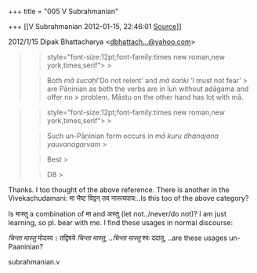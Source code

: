 +++
title = "005 V Subrahmanian"

+++
[[V Subrahmanian	2012-01-15, 22:46:01 [Source](https://groups.google.com/g/bvparishat/c/ogzWvZMnxo0)]]



  
  

2012/1/15 Dipak Bhattacharya \<[dbhattach...@yahoo.com]()\>

  

> 
> >  style="font-size:12pt;font-family:times new roman,new york,times,serif"> >
> 
> > 
> > 
> > Both *mā* *śucaḥI*’Do not relent’ and *mā* *śaṅki* ‘I must not fear’ > are Pāṇinian as both the verbs are in luṅ without aḍāgama and offer no > problem. Māstu on the other hand has loṭ with mā.
> > 
> > 
> > 



> 
> >  style="font-size:12pt;font-family:times new roman,new york,times,serif"> >
> 
> > Such un-Pāṇinian form occurs in *mā kuru dhanajana yauvanagarvam* >
> 
> > 
> > Best >
> 
> > 
> > DB >
> 
> > 
> > 

  
Thanks. I too thought of the above reference. There is another in the Vivekachudamani: मा भैष्ट विद्वन् तव नास्त्यपाय:..Is this too of the above category?  
  
Is मास्तु a combination of मा and अस्तु (let not../never/do not)? I am just learning, so pl. bear with me. I find these usages in normal discourse:  
  
*चिन्ता मास्तु* मोदस्व। तद्विषये *चिन्ता मास्तु*, *..चिन्ता मास्तु* श्वः ददातु, ..are these usages un-Paaninian?  
  
subrahmanian.v  

  

  

